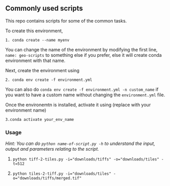 ## Commonly used scripts

This repo contains scripts for some of the common tasks.

To create this environment,

```
1. conda create --name myenv
```

You can change the name of the environment by modifying the first line, `name: geo-scripts` to something else if you prefer, else it will create conda environment with that name.

Next, create the environment using

```
2. conda env create -f environment.yml
```

You can also do `conda env create -f environment.yml -n custom_name` if you want to have a custom name without changing the `environment.yml` file.

Once the environemtn is installed, activate it using (replace with your environment name)

```
3.conda activate your_env_name
```


### Usage
*Hint: You can do `python name-of-script.py -h` to understand the input, output and parameters relating to the script.*

1. `python tiff-2-tiles.py -i="downloads/tiffs" -o="downloads/tiles" -t=512`

2. `python tiles-2-tiff.py -i="downloads/tiles" -o="downloads/tiffs/merged.tif"`
